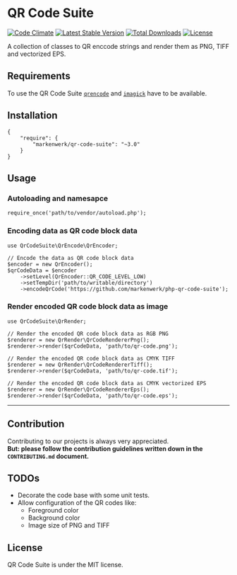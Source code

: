 # QR Code Suite

[![Code Climate](https://codeclimate.com/github/markenwerk/php-qr-code-suite/badges/gpa.svg)](https://codeclimate.com/github/markenwerk/php-qr-code-suite)
[![Latest Stable Version](https://poser.pugx.org/markenwerk/qr-code-suite/v/stable)](https://packagist.org/packages/markenwerk/qr-code-suite)
[![Total Downloads](https://poser.pugx.org/markenwerk/qr-code-suite/downloads)](https://packagist.org/packages/markenwerk/qr-code-suite)
[![License](https://poser.pugx.org/markenwerk/qr-code-suite/license)](https://packagist.org/packages/markenwerk/qr-code-suite)

A collection of classes to QR enccode strings and render them as PNG, TIFF and vectorized EPS.

## Requirements

To use the QR Code Suite [`qrencode`](https://wiki.ubuntuusers.de/qrencode/) and [`imagick`](http://php.net/manual/de/book.imagick.php) have to be available. 

## Installation

```{json}
{
   	"require": {
        "markenwerk/qr-code-suite": "~3.0"
    }
}
```

## Usage

### Autoloading and namesapce

```{php}  
require_once('path/to/vendor/autoload.php');
```

### Encoding data as QR code block data

```{php}
use QrCodeSuite\QrEncode\QrEncoder;

// Encode the data as QR code block data
$encoder = new QrEncoder();
$qrCodeData = $encoder
	->setLevel(QrEncoder::QR_CODE_LEVEL_LOW)
	->setTempDir('path/to/writable/directory')
	->encodeQrCode('https://github.com/markenwerk/php-qr-code-suite');
```

### Render encoded QR code block data as image

```{php}
use QrCodeSuite\QrRender;

// Render the encoded QR code block data as RGB PNG
$renderer = new QrRender\QrCodeRendererPng();
$renderer->render($qrCodeData, 'path/to/qr-code.png');

// Render the encoded QR code block data as CMYK TIFF
$renderer = new QrRender\QrCodeRendererTiff();
$renderer->render($qrCodeData, 'path/to/qr-code.tif');

// Render the encoded QR code block data as CMYK vectorized EPS
$renderer = new QrRender\QrCodeRendererEps();
$renderer->render($qrCodeData, 'path/to/qr-code.eps');
```

---

## Contribution

Contributing to our projects is always very appreciated.  
**But: please follow the contribution guidelines written down in the `CONTRIBUTING.md` document.**

## TODOs

- Decorate the code base with some unit tests.
- Allow configuration of the QR codes like: 
  - Foreground color
  - Background color
  - Image size of PNG and TIFF

## License

QR Code Suite is under the MIT license.